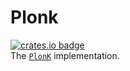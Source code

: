 # Plonk
[![crates.io badge](https://img.shields.io/crates/v/zero-plonk.svg)](https://crates.io/crates/zero-plonk)  
The [`PlonK`](https://eprint.iacr.org/2019/953.pdf) implementation.
